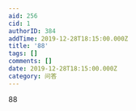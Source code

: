 ```yaml
---
aid: 256
cid: 1
authorID: 384
addTime: 2019-12-28T18:15:00.000Z
title: '88'
tags: []
comments: []
date: 2019-12-28T18:15:00.000Z
category: 问答
---
```


88
